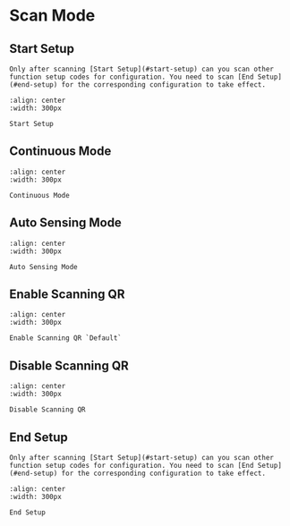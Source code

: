 # Scan Mode

## Start Setup

```{note}
Only after scanning [Start Setup](#start-setup) can you scan other function setup codes for configuration. You need to scan [End Setup](#end-setup) for the corresponding configuration to take effect.
```

```{figure} ../../media/S_CMD_0001.png
:align: center
:width: 300px

Start Setup
```

## Continuous Mode

```{figure} ../../media/S_CMD_020E.png
:align: center
:width: 300px

Continuous Mode
```

## Auto Sensing Mode

```{figure} ../../media/S_CMD_020F.png
:align: center
:width: 300px

Auto Sensing Mode
```

## Enable Scanning QR

```{figure} ../../media/C_CMD_QR01.png
:align: center
:width: 300px

Enable Scanning QR `Default`
```

## Disable Scanning QR

```{figure} ../../media/C_CMD_QR00.png
:align: center
:width: 300px

Disable Scanning QR
```


## End Setup

```{note}
Only after scanning [Start Setup](#start-setup) can you scan other function setup codes for configuration. You need to scan [End Setup](#end-setup) for the corresponding configuration to take effect.
```

```{figure} ../../media/S_CMD_0000.png
:align: center
:width: 300px

End Setup
```